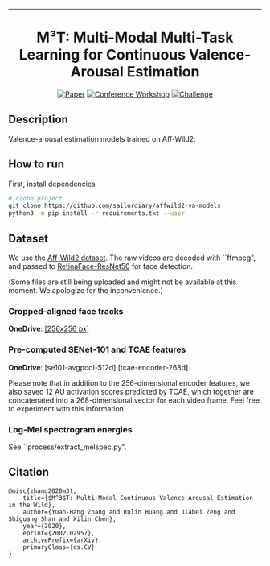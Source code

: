 
---   
<div align="center">    
 
# M³T: Multi-Modal Multi-Task Learning for Continuous Valence-Arousal Estimation

[![Paper](http://img.shields.io/badge/paper-arxiv.2002.02957-B31B1B.svg)](https://arxiv.org/abs/2002.02957)
[![Conference Workshop](http://img.shields.io/badge/FG-2020-4b44ce.svg)](https://ibug.doc.ic.ac.uk/resources/affect-recognition-wild-unimulti-modal-analysis-va/) 
[![Challenge](http://img.shields.io/badge/ABAW-2020-4b44ce.svg)](https://ibug.doc.ic.ac.uk/resources/fg-2020-competition-affective-behavior-analysis/)   
</div>
 
## Description
Valence-arousal estimation models trained on Aff-Wild2.

## How to run   
First, install dependencies
```bash
# clone project   
git clone https://github.com/sailordiary/affwild2-va-models
python3 -m pip install -r requirements.txt --user
```

## Dataset
We use the [Aff-Wild2 dataset](https://ibug.doc.ic.ac.uk/resources/aff-wild2/). The raw videos are decoded with ``ffmpeg", and passed to [RetinaFace-ResNet50](https://github.com/deepinsight/insightface/tree/master/RetinaFace) for face detection.

(Some files are still being uploaded and might not be available at this moment. We apologize for the inconvenience.)

### Cropped-aligned face tracks

**OneDrive**: [[256x256 px]](https://mailsucaseducn-my.sharepoint.com/:f:/g/personal/zhangyuanhang15_mails_ucas_edu_cn/ErGo36iyXzFFtHcyXIQIuZABnaLsMiHE1CZ5EhsQ7HzhMw?e=9xBNXT)

### Pre-computed SENet-101 and TCAE features

**OneDrive**: [se101-avgpool-512d] [tcae-encoder-268d]

Please note that in addition to the 256-dimensional encoder features, we also saved 12 AU activation scores predicted by TCAE, which together are concatenated into a 268-dimensional vector for each video frame. Feel free to experiment with this information.

### Log-Mel spectrogram energies

See ``process/extract_melspec.py".

## Citation   
```
@misc{zhang2020m3t,
    title={$M^3$T: Multi-Modal Continuous Valence-Arousal Estimation in the Wild},
    author={Yuan-Hang Zhang and Rulin Huang and Jiabei Zeng and Shiguang Shan and Xilin Chen},
    year={2020},
    eprint={2002.02957},
    archivePrefix={arXiv},
    primaryClass={cs.CV}
}
```
